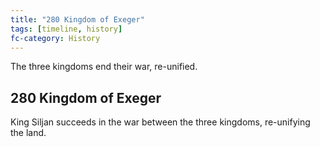 ```yaml
---
title: "280 Kingdom of Exeger"
tags: [timeline, history]
fc-category: History
---
```

<span class='ob-timelines'
	data-date='280-00-00-00'
	data-title='Kingdom of Exeger'
	data-class='orange'>The three kingdoms end their war, re-unified.</span>
## 280 Kingdom of Exeger
King Siljan succeeds in the war between the three kingdoms, re-unifying the land.


